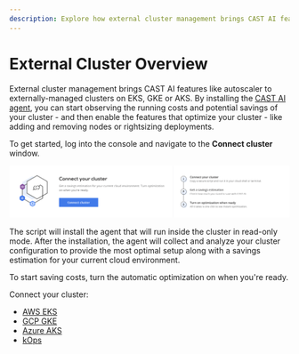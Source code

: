 ```yaml
---
description: Explore how external cluster management brings CAST AI features to externally managed clusters in EKS, GKE or AKS.
---
```


# External Cluster Overview

External cluster management brings CAST AI features like autoscaler to externally-managed clusters on EKS, GKE
or AKS. By installing the [CAST AI agent](https://github.com/castai/k8s-agent), you can start observing the running costs and potential savings of your cluster - and then enable the features that optimize your cluster - like adding and removing nodes or rightsizing deployments.

To get started, log into the console and navigate to the **Connect cluster** window.

![img.png](screenshots/connect-cluster.png)

The script will install the agent that will run inside the cluster in read-only mode. After the installation, the agent will collect and analyze your cluster configuration to provide the most optimal setup along with a savings estimation for your current cloud environment.

To start saving costs, turn the automatic optimization on when you're ready.

Connect your cluster:

- [AWS EKS](eks/eks.md)
- [GCP GKE](gke/gke.md)
- [Azure AKS](aks/aks.md)
- [kOps](kops/kops.md)
